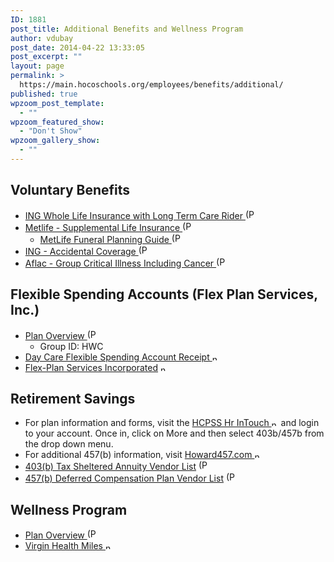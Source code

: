 ```yaml
---
ID: 1881
post_title: Additional Benefits and Wellness Program
author: vdubay
post_date: 2014-04-22 13:33:05
post_excerpt: ""
layout: page
permalink: >
  https://main.hocoschools.org/employees/benefits/additional/
published: true
wpzoom_post_template:
  - ""
wpzoom_featured_show:
  - "Don't Show"
wpzoom_gallery_show:
  - ""
---
```

<h2>Voluntary Benefits</h2>
<ul>
  <li><a href="/f/employees/benefits/ing_wholelife.pdf">ING Whole Life Insurance with Long Term Care Rider <img src="/f/images/bullet-pdf.gif" border="0" align="bottom" width="16" height="16" alt="(PDF)"></a></li>
  <li><a href="/f/employees/benefits/metlife-supplemental.pdf">Metlife - Supplemental Life Insurance <img src="/f/images/bullet-pdf.gif" border="0" align="bottom" width="16" height="16" alt="(PDF)"></a>
  <ul>  
    <li><a href="/f/employees/benefits/funeral-planning-guide.pdf">MetLife Funeral Planning Guide <img src="/f/images/bullet-pdf.gif" border="0" align="bottom" width="16" height="16" alt="(PDF)"></a></li>
  </ul>  
  </li>
  <li><a href="/f/employees/benefits/accidental.pdf">ING -  Accidental Coverage <img src="/f/images/bullet-pdf.gif" border="0" align="bottom" width="16" height="16" alt="(PDF)"></a></li>
  <li><a href="/f/employees/benefits/criticalcare.pdf">Aflac - Group Critical Illness Including Cancer <img src="/f/images/bullet-pdf.gif" border="0" align="bottom" width="16" height="16" alt="(PDF)"></a></li>
</ul>

<h2>Flexible Spending Accounts (Flex Plan Services, Inc.)</h2>
<ul>
  <li><a href="/f/employees/benefits/flexible-acct-claim-form.pdf">Plan Overview <img src="/f/images/bullet-pdf.gif" border="0" align="bottom" width="16" height="16" alt="(PDF)"></a>
    <ul>
      <li>Group ID: HWC</li>
    </ul>
  </li>  
  <li><a href="/f/employees/benefits/day-care-fsa-receipt.pdf">Day Care Flexible Spending Account Receipt <img src="/f/images/new_webpage.gif" border="0" align="bottom" width="11" height="10" alt="new webpage"></a></li> 
  <li><a href="http://www.flex-plan.com/home/default.aspx">Flex-Plan Services Incorporated</a> <img src="/f/images/new_webpage.gif" border="0" align="bottom" width="11" height="10" alt="new webpage"></li>
</ul>

<h2>Retirement Savings</h2>
<ul>
  <li>For plan information and forms, visit the <a href="https://hcpss.hrintouch.com/Platform/Default.aspx?ApplicationID=HRInTouch&amp;PageID=Login&amp;TenantID=hcpss" target="_blank">HCPSS Hr InTouch <img src="/f/images/new_webpage.gif" border="0" align="bottom" width="11" height="10" alt="new webpage"></a> and login to your account. Once in, click on More and then select 403b/457b from the drop down menu.</li>
  <li>For additional 457(b) information, visit <a href="https://www.nrsservicecenter.com/iApp/ret/landing.do?Role=None&amp;Site=Howard457" target="_blank">Howard457.com <img src="/f/images/new_webpage.gif" border="0" align="bottom" width="11" height="10" alt="new webpage"></a></li>
  <li><a href="/f/employees/benefits/403b-vendor-contact.pdf">403(b) Tax Sheltered Annuity Vendor List</a> <img src="/f/images/bullet-pdf.gif" border="0" align="bottom" width="16" height="16" alt="(PDF)"></li>
  <li><a href="/f/employees/benefits/457b_vendorcontact_071910.pdf">457(b) Deferred Compensation Plan Vendor List</a> <img src="/f/images/bullet-pdf.gif" border="0" align="bottom" width="16" height="16" alt="(PDF)"></li>
</ul>

<h2>Wellness Program</h2>
<ul>
  <li><a href="/f/employees/benefits/wellness.pdf">Plan Overview <img src="/f/images/bullet-pdf.gif" border="0" align="bottom" width="16" height="16" alt="(PDF)"></a></li>
  <li><a href="http://www.virginhealthmiles.com/join/product.aspx?pid=1212201" target="_blank">Virgin Health Miles  <img src="/f/images/new_webpage.gif" border="0" align="bottom" width="11" height="10" alt="new webpage"></a></li>
</ul>